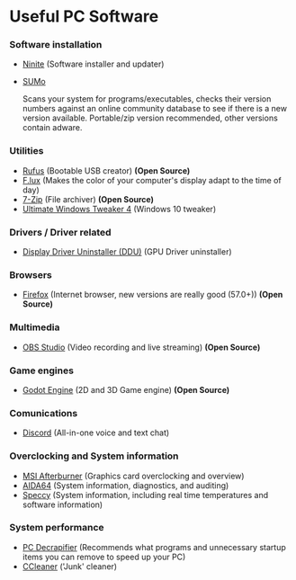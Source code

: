 # Useful PC Software

### Software installation

* [Ninite](https://ninite.com/) (Software installer and updater)
* [SUMo](http://www.kcsoftwares.com/?download)

  Scans your system for programs/executables, checks their version numbers against an online community database to see if there is a new version available. Portable/zip version recommended, other versions contain adware.
  
### Utilities

* [Rufus](http://rufus.akeo.ie/?locale=en_US) (Bootable USB creator) **(Open Source)**
* [F.lux](https://justgetflux.com/) (Makes the color of your computer's display adapt to the time of day)
* [7-Zip](http://www.7-zip.org/download.html) (File archiver) **(Open Source)**
* [Ultimate Windows Tweaker 4](http://www.thewindowsclub.com/ultimate-windows-tweaker-4-windows-10) (Windows 10 tweaker)

### Drivers / Driver related

* [Display Driver Uninstaller (DDU)](https://www.wagnardsoft.com/) (GPU Driver uninstaller)

### Browsers

* [Firefox](https://www.mozilla.org/en-US/firefox/new/) (Internet browser, new versions are really good (57.0+)) **(Open Source)**

### Multimedia

* [OBS Studio](https://obsproject.com/) (Video recording and live streaming) **(Open Source)**

### Game engines

* [Godot Engine](https://godotengine.org/) (2D and 3D Game engine) **(Open Source)**

### Comunications

* [Discord](https://discordapp.com/download) (All-in-one voice and text chat)

### Overclocking and System information

* [MSI Afterburner](https://msi.com/page/afterburner) (Graphics card overclocking and overview)
* [AIDA64](https://www.aida64.com/downloads) (System information, diagnostics, and auditing)
* [Speccy](https://www.piriform.com/speccy/download) (System information, including real time temperatures and software information)

### System performance

* [PC Decrapifier](https://www.pcdecrapifier.com/download) (Recommends what programs and unnecessary startup items you can remove to speed up your PC)
* [CCleaner](https://www.piriform.com/ccleaner/download) ('Junk' cleaner)

